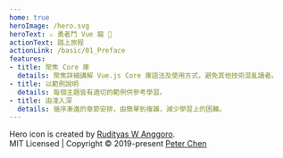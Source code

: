 ```yaml
---
home: true
heroImage: /hero.svg
heroText: ⚔ 勇者鬥 Vue 龍 🐉
actionText: 踏上旅程
actionLink: /basic/01_Preface
features:
- title: 聚焦 Core 庫
  details: 聚焦詳細講解 Vue.js Core 庫語法及使用方式，避免其他技術混亂讀者。
- title: 以範例說明
  details: 每個主題皆有適切的範例供參考學習。
- title: 由淺入深
  details: 循序漸進的章節安排，由簡單到複雜，減少學習上的困難。
---
```


<div class="footer">
    Hero icon is created by <a href="https://www.iconfinder.com/Rudityas" target="_blank">Rudityas W Anggoro</a>.<br>
    MIT Licensed | Copyright © 2019-present <a href="https://github.com/peterhpchen" target="_blank">Peter Chen</a>
</div>